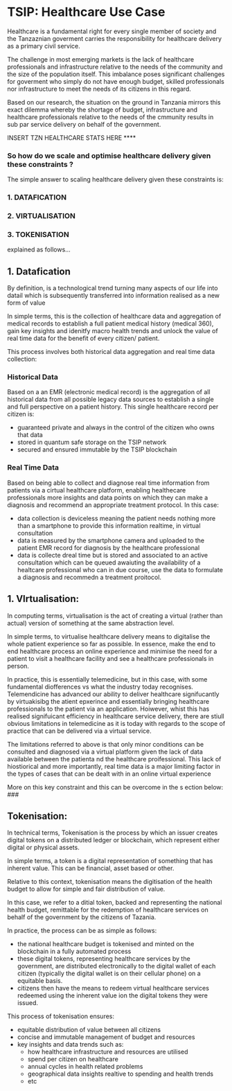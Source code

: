 # TSIP: Healthcare Use Case #

Healthcare is a fundamental right for every single member of society and the Tanzaznian goverment carries the responsibility for healthcare delivery as a primary civil service. 

The challenge in most emerging markets is the lack of healthcare professionals and infrastructure relative to the needs of the community and the size of the population itself. This imbalance poses significant challenges for goverment who simply do not have enough budget, skilled professionals nor infrastructure to meet the needs of its citizens in this regard.

Based on our research, the situation on the ground in Tanzania mirrors this exact dilemma whereby the shortage of budget, infrastructure and healthcare professionals relative to the needs of the cmmunity results in sub par service delivery on behalf of the government. 


INSERT TZN HEALTHCARE STATS HERE ****



### So how do we scale and optimise healthcare delivery given these constraints ? ###

The simple answer to scaling healthcare delivery given these constraints is:

### 1. DATAFICATION ###
### 2. VIRTUALISATION ###
### 3. TOKENISATION ###

explained as follows...

## 1. Datafication ##

By definition,  is a technological trend turning many aspects of our life into datail which is subsequently transferred into information realised as a new form of value

In simple terms, this is the collection of healthcare data and aggregation of medical records to establish a full patient medical history (medical 360), gain key insights and idenitfy macro health trends and unlock the value of real time data for the benefit of every citizen/ patient.

This process involves both historical data aggregation and real time data collection:

### Historical Data ###
Based on a an EMR (electronic medical record) is the aggregation of all historical data from all possible legacy data sources to establish a single and full perspective on a patient history. This single healthcare record per citizen is:
  - guaranteed private and always in the control of the citizen who owns that data
  - stored in quantum safe storage on the TSIP network
  - secured and ensured immutable by the TSIP blockchain 
  
### Real Time Data ### 
Based on being able to collect and diagnose real time information from patients via a cirtual healthcare platform, enabling healthecare professionals more insights and data points on which they can make a diagnosis and recommend an appropriate treatment protocol. In this case:
  -  data collection is deviceless meaning the patient needs nothing more than a smartphone to provide this information realtime, in virtual consultation
  - data is measured by the smartphone camera and uploaded to the patient EMR record for diagnosis by the healthcare professional
  - data is collecte dreal time but is stored and associated to an active consultation which can be queued awaiuting the availability of a healtcare professional who can in due course, use the data to formulate a diagnosis and recommedn a treatment proitocol. 
  
## 1. VIrtualisation: ## 
In computing terms, virtualisation is the act of creating a virtual (rather than actual) version of something at the same abstraction level.

In simple terms, to virtualise healthcare delivery means to digitalise the whole patient experience so far as possible. In essence, make the end to end healthcare process an online experience and minimise the need for a patient to visit a healthcare facility and see a healthcare professionals in person.

In practice, this is essentially telemedicine, but in this case, with some fundamental diofferences vs  what the industry today recognises. Telemendicine has advanced our ability to deliver healthcare signifucantly by virtuakisibg the atient epxerince and essentially bringing healthcare professionals to the patient via an application. Hoiwever, whist this has realised signifuicant efficiency in healthcare service delivery, there are stiull obvious limitations in telemedicine as it is today with regards to the scope of practice that can be delivered via a virtual service.

The limitations referred to above is that only minor conditions can be consulted and diagnosed via a virtual platform given the lack of data available between the patienta nd the healthcare proifessional. This lack of hiostiorical and more importantly, real time data is a major limiting factor in the types of cases that can be dealt with in an online virtual experience

More on this key constraint and this can be overcome in the s ection below: ###

## Tokenisation: ## 

In technical terms, Tokenisation is the process by which an issuer creates digital tokens on a distributed ledger or blockchain, which represent either digital or physical assets.

In simple terms, a token is a digital representation of something that has inherent value. This can be financial, asset based or other.

Relative to this context, tokenisation means the digitisation of the health budget to allow for simple and fair distribution of value. 

In this case, we refer to a ditial token, backed and representing the national health budget, remittable for the redemption of healthcare services on behalf of the government by the citizens of Tazania.

In practice, the process can be as simple as follows:
- the national healthcare budget is tokenised and minted on the blockchain in a fully automated process
- these digital tokens, representing healthcare services by the government, are distributed electronically to the digital wallet of each citizen (typically the digital wallet is on their cellular phone) on a equitable basis.
- citizens then have the means to redeem virtual healthcare services redeemed using the inherent value ion the digital tokens they were issued.

This process of tokenisation ensures:
- equitable distribution of value between all citizens
- concise and immutable management of budget and resources
- key insights and data trends such as:
  - how healthcare infrastructure and resources are utilised
  - spend per citizen on healthcare
  - annual cycles in health related problems
  - geographical data insights realtive to spending and health trends
  - etc









